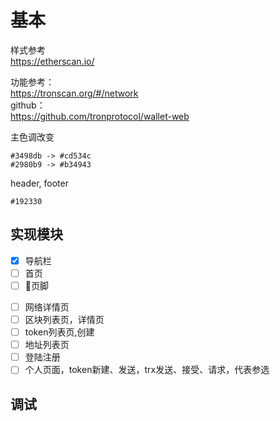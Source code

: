 # 基本

样式参考  
https://etherscan.io/

功能参考：  
https://tronscan.org/#/network  
github：  
https://github.com/tronprotocol/wallet-web

主色调改变  
    
    #3498db -> #cd534c
    #2980b9 -> #b34943

header, footer  
    
    #192330


## 实现模块

 -[x] 导航栏
 -[ ] 首页
 -[ ] 页脚
 <!-- -[ ] 交易列表页，详情页 -->
 -[ ] 网络详情页
 -[ ] 区块列表页，详情页
 -[ ] token列表页,创建
 -[ ] 地址列表页
 -[ ] 登陆注册
 -[ ] 个人页面，token新建、发送，trx发送、接受、请求，代表参选

 ## 调试
